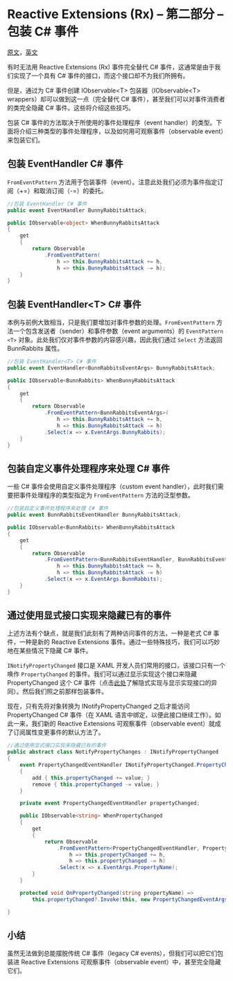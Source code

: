 # Reactive Extensions (Rx) – 第二部分 – 包装 C# 事件

[原文](https://rehansaeed.com/reactive-extensions-part2-wrapping-events/)，[英文](README.md)

有时无法用 Reactive Extensions (Rx) 事件完全替代 C# 事件，这通常是由于我们实现了一个具有 C# 事件的接口，而这个接口却不为我们所拥有。

但是，通过为 C# 事件创建 IObservable&lt;T&gt; 包装器（IObservable&lt;T&gt; wrappers）却可以做到这一点（完全替代 C# 事件），甚至我们可以对事件消费者的类完全隐藏 C# 事件。这些将介绍这些技巧。

包装 C# 事件的方法取决于所使用的事件处理程序（event handler）的类型。下面将介绍三种类型的事件处理程序，以及如何用可观察事件（observable event）来包装它们。

## 包装 EventHandler C# 事件

`FromEventPattern` 方法用于包装事件（event）。注意此处我们必须为事件指定订阅（+=）和取消订阅（-=）的委托。

```c#
//包装 EventHandler C# 事件
public event EventHandler BunnyRabbitsAttack;

public IObservable<object> WhenBunnyRabbitsAttack
{
    get
    {
        return Observable
            .FromEventPattern(
                h => this.BunnyRabbitsAttack += h,
                h => this.BunnyRabbitsAttack -= h);
    }
}
```

## 包装 EventHandler&lt;T&gt; C# 事件

本例与前例大致相当，只是我们要增加对事件参数的处理。`FromEventPattern` 方法一个包含发送者（sender）和事件参数（event arguments）的 `EventPattern <T>` 对象。此处我们仅对事件参数的内容感兴趣，因此我们通过 `Select` 方法返回 BunnRabbits 属性。

```c#
//包装 EventHandler<T> C# 事件
public event EventHandler<BunnRabbitsEventArgs> BunnyRabbitsAttack;

public IObservable<BunnRabbits> WhenBunnyRabbitsAttack
{
    get
    {
        return Observable
            .FromEventPattern<BunnRabbitsEventArgs>(
                h => this.BunnyRabbitsAttack += h,
                h => this.BunnyRabbitsAttack -= h)
            .Select(x => x.EventArgs.BunnyRabbits);
    }
}
```

## 包装自定义事件处理程序来处理 C# 事件

一些 C# 事件会使用自定义事件处理程序（custom event handler），此时我们需要把事件处理程序的类型指定为 `FromEventPattern` 方法的泛型参数。

```c#
//包装自定义事件处理程序来处理 C# 事件
public event BunnRabbitsEventHandler BunnyRabbitsAttack;

public IObservable<BunnRabbits> WhenBunnyRabbitsAttack
{
    get
    {
        return Observable
            .FromEventPattern<BunnRabbitsEventHandler, BunnRabbitsEventArgs>(
                h => this.BunnyRabbitsAttack += h,
                h => this.BunnyRabbitsAttack -= h)
            .Select(x => x.EventArgs.BunnRabbits);
    }
}
```

## 通过使用显式接口实现来隐藏已有的事件

上述方法有个缺点，就是我们此刻有了两种访问事件的方法，一种是老式 C# 事件，一种是新的 Reactive Extensions 事件。通过一些特殊技巧，我们可以巧妙地在某些情况下隐藏 C# 事件。

`INotifyPropertyChanged` 接口是 XAML 开发人员们常用的接口，该接口只有一个唤作 `PropertyChanged` 的事件。我们可以通过显示实现这个接口来隐藏 PropertyChanged 这个 C# 事件（点击[此处](https://stackoverflow.com/questions/143405/c-sharp-interfaces-implicit-implementation-versus-explicit-implementation)了解隐式实现与显示实现接口的异同）。然后我们照之前那样包装事件。

现在，只有先将对象转换为 INotifyPropertyChanged 之后才能访问 PropertyChanged C# 事件（在 XAML 语言中绑定，以便此接口继续工作）。如此一来，我们新的 Reactive Extensions 可观察事件（observable event）就成了订阅属性变更事件的默认方法了。

```c#
//通过使用显式接口实现来隐藏已有的事件
public abstract class NotifyPropertyChanges : INotifyPropertyChanged
{
    event PropertyChangedEventHandler INotifyPropertyChanged.PropertyChanged
    {
        add { this.propertyChanged += value; }
        remove { this.propertyChanged -= value; }
    }

    private event PropertyChangedEventHandler propertyChanged;

    public IObservable<string> WhenPropertyChanged
    {
        get
        {
            return Observable
                .FromEventPattern<PropertyChangedEventHandler, PropertyChangedEventArgs>(
                    h => this.propertyChanged += h,
                    h => this.propertyChanged -= h)
                .Select(x => x.EventArgs.PropertyName);
        }
    }

    protected void OnPropertyChanged(string propertyName) =>
        this.propertyChanged?.Invoke(this, new PropertyChangedEventArgs(propertyName));

}
```

## 小结

虽然无法做到总能摆脱传统 C# 事件（legacy C# events），但我们可以把它们包装进 Reactive Extensions 可观察事件（observable event）中，甚至完全隐藏它们。
